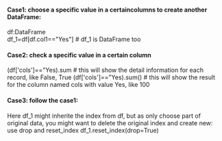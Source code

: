 #### Case1: choose a specific value in a certaincolumns to create another DataFrame:
df:DataFrame  
df_1=df[df.col1=="Yes"] # df_1 is DataFrame too

#### Case2: check a specific value in a certain column
(df['cols']=="Yes).sum  # this will show the detail information for each record, like False, True
(df['cols']=="Yes).sum() # this will show the result for the column named cols with value Yes, like 100

#### Case3: follow the case1:
Here df_1 might inherite the index from df, but as only choose part of original data, you might want to delete the original index and create new:
use drop and reset_index
df_1.reset_index(drop=True)
